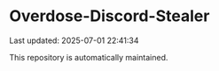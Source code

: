 # Overdose-Discord-Stealer

Last updated: 2025-07-01 22:41:34

This repository is automatically maintained.
